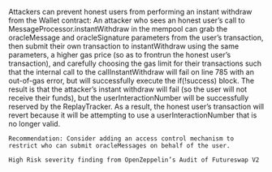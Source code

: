 Attackers can prevent honest users from performing an instant withdraw from the Wallet contract: An attacker who sees an honest user’s call to MessageProcessor.instantWithdraw in the mempool can grab the oracleMessage and oracleSignature parameters from the user’s transaction, then submit their own transaction to instantWithdraw using the same parameters, a higher gas price (so as to frontrun the honest user’s transaction), and carefully choosing the gas limit for their transactions such that the internal call to the callInstantWithdraw will fail on line 785 with an out-of-gas error, but will successfully execute the if(!success) block. The result is that the attacker’s instant withdraw will fail (so the user will not receive their funds), but the userInteractionNumber will be successfully reserved by the ReplayTracker. As a result, the honest user’s transaction will revert because it will be attempting to use a userInteractionNumber that is no longer valid.

    Recommendation: Consider adding an access control mechanism to restrict who can submit oracleMessages on behalf of the user.

    High Risk severity finding from OpenZeppelin’s Audit of Futureswap V2